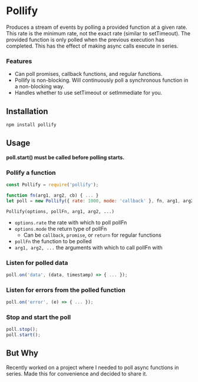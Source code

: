 # Pollify

Produces a stream of events by polling a provided function at a given rate. This rate is the minimum rate, not the exact rate (similar to setTimeout). The provided function is only polled when the previous execution has completed. This has the effect of making async calls execute in series.

### Features

* Can poll promises, callback functions, and regular functions.
* Pollify is non-blocking. Will continuously poll a synchronous function in a non-blocking way.
* Handles whether to use setTimeout or setImmediate for you.

## Installation

```sh
npm install pollify
```

## Usage

**poll.start() must be called before polling starts.**

### Pollify a function

```javascript
const Pollify = require('pollify');

function fn(arg1, arg2, cb) { ... }
let poll = new Pollify({ rate: 1000, mode: 'callback' }, fn, arg1, arg2);
```

`Pollify(options, pollFn, arg1, arg2, ...)`

* `options.rate` the rate with which to poll pollFn
* `options.mode` the return type of pollFn
  * Can be `callback`, `promise`, or `return` for regular functions
* `pollFn` the function to be polled
* `arg1, arg2, ...` the arguments with which to call pollFn with

### Listen for polled data

```javascript
poll.on('data', (data, timestamp) => { ... });
```

### Listen for errors from the polled function

```javascript
poll.on('error', (e) => { ... });
```

### Stop and start the poll

```javascript
poll.stop();
poll.start();
```

## But Why

Recently worked on a project where I needed to poll async functions in series. Made this for convenience and decided to share it.

